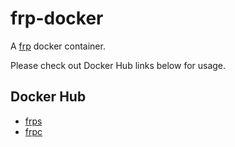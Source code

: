 # frp-docker

A [frp](https://github.com/fatedier/frp) docker container.

Please check out Docker Hub links below for usage.

## Docker Hub

  - [frps](https://hub.docker.com/repository/docker/raymond17/frps)
  - [frpc](https://hub.docker.com/repository/docker/raymond17/frpc)
